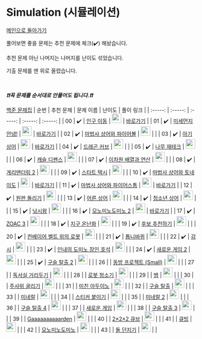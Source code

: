 # Simulation (시뮬레이션)

[메인으로 돌아가기](https://github.com/tony9402/baekjoon)

풀어보면 좋을 문제는 추천 문제에 체크(:heavy_check_mark:) 해놨습니다.

추천 문제 아닌 나머지는 나머지를 난이도 섞었습니다.

기출 문제를 맨 위로 올렸습니다.

<br>

***❗️❗️꼭 문제를 순서대로 안풀어도 됩니다.❗️❗️***

[백준 문제집](https://www.acmicpc.net/workbook/view/6832)
|          순번          |        추천 문제         |        문제 이름         |         난이도          |        풀이 링크         |
| :-----: | :-----: | :-----: | :-----: | :-----: |
| 00 |  :heavy_check_mark:  | <a href="http://boj.kr/16234" target="_blank">인구 이동</a> | <img height="25px" width="25px=" src="https://static.solved.ac/tier_small/11.svg"/> | <a href="./../solution/simulation/16234">바로가기</a> |
| 01 |  :heavy_check_mark:  | <a href="http://boj.kr/17144" target="_blank">미세먼지 안녕!</a> | <img height="25px" width="25px=" src="https://static.solved.ac/tier_small/11.svg"/> | <a href="./../solution/simulation/17144">바로가기</a> |
| 02 |  :heavy_check_mark:  | <a href="http://boj.kr/20056" target="_blank">마법사 상어와 파이어볼</a> | <img height="25px" width="25px=" src="https://static.solved.ac/tier_small/11.svg"/> |                      |
| 03 |  :heavy_check_mark:  | <a href="http://boj.kr/16236" target="_blank">아기 상어</a> | <img height="25px" width="25px=" src="https://static.solved.ac/tier_small/12.svg"/> | <a href="./../solution/simulation/16236">바로가기</a> |
| 04 |  :heavy_check_mark:  | <a href="http://boj.kr/15685" target="_blank">드래곤 커브</a> | <img height="25px" width="25px=" src="https://static.solved.ac/tier_small/12.svg"/> |                      |
| 05 |  :heavy_check_mark:  | <a href="http://boj.kr/16235" target="_blank">나무 재테크</a> | <img height="25px" width="25px=" src="https://static.solved.ac/tier_small/12.svg"/> |                      |
| 06 |  :heavy_check_mark:  | <a href="http://boj.kr/17135" target="_blank">캐슬 디펜스</a> | <img height="25px" width="25px=" src="https://static.solved.ac/tier_small/12.svg"/> |                      |
| 07 |  :heavy_check_mark:  | <a href="http://boj.kr/17140" target="_blank">이차원 배열과 연산</a> | <img height="25px" width="25px=" src="https://static.solved.ac/tier_small/12.svg"/> |                      |
| 08 |  :heavy_check_mark:  | <a href="http://boj.kr/17779" target="_blank">게리맨더링 2</a> | <img height="25px" width="25px=" src="https://static.solved.ac/tier_small/12.svg"/> |                      |
| 09 |  :heavy_check_mark:  | <a href="http://boj.kr/19238" target="_blank">스타트 택시</a> | <img height="25px" width="25px=" src="https://static.solved.ac/tier_small/12.svg"/> |                      |
| 10 |  :heavy_check_mark:  | <a href="http://boj.kr/20057" target="_blank">마법사 상어와 토네이도</a> | <img height="25px" width="25px=" src="https://static.solved.ac/tier_small/12.svg"/> | <a href="./../solution/simulation/20057">바로가기</a> |
| 11 |  :heavy_check_mark:  | <a href="http://boj.kr/20058" target="_blank">마법사 상어와 파이어스톰</a> | <img height="25px" width="25px=" src="https://static.solved.ac/tier_small/12.svg"/> | <a href="./../solution/simulation/20058">바로가기</a> |
| 12 |  :heavy_check_mark:  | <a href="http://boj.kr/17822" target="_blank">원판 돌리기</a> | <img height="25px" width="25px=" src="https://static.solved.ac/tier_small/13.svg"/> |                      |
| 13 |  :heavy_check_mark:  | <a href="http://boj.kr/19237" target="_blank">어른 상어</a> | <img height="25px" width="25px=" src="https://static.solved.ac/tier_small/13.svg"/> |                      |
| 14 |  :heavy_check_mark:  | <a href="http://boj.kr/19236" target="_blank">청소년 상어</a> | <img height="25px" width="25px=" src="https://static.solved.ac/tier_small/14.svg"/> |                      |
| 15 |  :heavy_check_mark:  | <a href="http://boj.kr/17143" target="_blank">낚시왕</a> | <img height="25px" width="25px=" src="https://static.solved.ac/tier_small/14.svg"/> |                      |
| 16 |  :heavy_check_mark:  | <a href="http://boj.kr/20061" target="_blank">모노미노도미노 2</a> | <img height="25px" width="25px=" src="https://static.solved.ac/tier_small/14.svg"/> | <a href="./../solution/simulation/20061">바로가기</a> |
| 17 |  :heavy_check_mark:  | <a href="http://boj.kr/20436" target="_blank">ZOAC 3</a> | <img height="25px" width="25px=" src="https://static.solved.ac/tier_small/7.svg"/> |                      |
| 18 |  :heavy_check_mark:  | <a href="http://boj.kr/5212" target="_blank">지구 온난화</a> | <img height="25px" width="25px=" src="https://static.solved.ac/tier_small/9.svg"/> |                      |
| 19 |  :heavy_check_mark:  | <a href="http://boj.kr/1713" target="_blank">후보 추천하기</a> | <img height="25px" width="25px=" src="https://static.solved.ac/tier_small/9.svg"/> |                      |
| 20 |  :heavy_check_mark:  | <a href="http://boj.kr/20055" target="_blank">컨베이어 벨트 위의 로봇</a> | <img height="25px" width="25px=" src="https://static.solved.ac/tier_small/10.svg"/> |                      |
| 21 |  :heavy_check_mark:  | <a href="http://boj.kr/14891" target="_blank">톱니바퀴</a> | <img height="25px" width="25px=" src="https://static.solved.ac/tier_small/11.svg"/> |                      |
| 22 |  :heavy_check_mark:  | <a href="http://boj.kr/15683" target="_blank">감시</a> | <img height="25px" width="25px=" src="https://static.solved.ac/tier_small/11.svg"/> |                      |
| 23 |  :heavy_check_mark:  | <a href="http://boj.kr/20165" target="_blank">인내의 도미노 장인 호석</a> | <img height="25px" width="25px=" src="https://static.solved.ac/tier_small/11.svg"/> |                      |
| 24 |  :heavy_check_mark:  | <a href="http://boj.kr/17837" target="_blank">새로운 게임 2</a> | <img height="25px" width="25px=" src="https://static.solved.ac/tier_small/14.svg"/> |                      |
| 25 |  :heavy_check_mark:  | <a href="http://boj.kr/13460" target="_blank">구슬 탈출 2</a> | <img height="25px" width="25px=" src="https://static.solved.ac/tier_small/14.svg"/> |                      |
| 26 |                      | <a href="http://boj.kr/14594" target="_blank">동방 프로젝트 (Small)</a> | <img height="25px" width="25px=" src="https://static.solved.ac/tier_small/8.svg"/> |                      |
| 27 |                      | <a href="http://boj.kr/20665" target="_blank">독서실 거리두기</a> | <img height="25px" width="25px=" src="https://static.solved.ac/tier_small/11.svg"/> |                      |
| 28 |                      | <a href="http://boj.kr/14503" target="_blank">로봇 청소기</a> | <img height="25px" width="25px=" src="https://static.solved.ac/tier_small/11.svg"/> |                      |
| 29 |                      | <a href="http://boj.kr/3190" target="_blank">뱀</a> | <img height="25px" width="25px=" src="https://static.solved.ac/tier_small/11.svg"/> |                      |
| 30 |                      | <a href="http://boj.kr/14499" target="_blank">주사위 굴리기</a> | <img height="25px" width="25px=" src="https://static.solved.ac/tier_small/11.svg"/> |                      |
| 31 |                      | <a href="http://boj.kr/8972" target="_blank">미친 아두이노</a> | <img height="25px" width="25px=" src="https://static.solved.ac/tier_small/12.svg"/> |                      |
| 32 |                      | <a href="http://boj.kr/13459" target="_blank">구슬 탈출</a> | <img height="25px" width="25px=" src="https://static.solved.ac/tier_small/13.svg"/> |                      |
| 33 |                      | <a href="http://boj.kr/2933" target="_blank">미네랄</a> | <img height="25px" width="25px=" src="https://static.solved.ac/tier_small/13.svg"/> |                      |
| 34 |                      | <a href="http://boj.kr/18808" target="_blank">스티커 붙이기</a> | <img height="25px" width="25px=" src="https://static.solved.ac/tier_small/13.svg"/> |                      |
| 35 |                      | <a href="http://boj.kr/18500" target="_blank">미네랄 2</a> | <img height="25px" width="25px=" src="https://static.solved.ac/tier_small/13.svg"/> |                      |
| 36 |                      | <a href="http://boj.kr/15653" target="_blank">구슬 탈출 4</a> | <img height="25px" width="25px=" src="https://static.solved.ac/tier_small/14.svg"/> |                      |
| 37 |                      | <a href="http://boj.kr/17780" target="_blank">새로운 게임</a> | <img height="25px" width="25px=" src="https://static.solved.ac/tier_small/14.svg"/> |                      |
| 38 |                      | <a href="http://boj.kr/15644" target="_blank">구슬 탈출 3</a> | <img height="25px" width="25px=" src="https://static.solved.ac/tier_small/14.svg"/> |                      |
| 39 |                      | <a href="http://boj.kr/18809" target="_blank">Gaaaaaaaaaarden</a> | <img height="25px" width="25px=" src="https://static.solved.ac/tier_small/15.svg"/> |                      |
| 40 |                      | <a href="http://boj.kr/16939" target="_blank">2×2×2 큐브</a> | <img height="25px" width="25px=" src="https://static.solved.ac/tier_small/15.svg"/> |                      |
| 41 |                      | <a href="http://boj.kr/5373" target="_blank">큐빙</a> | <img height="25px" width="25px=" src="https://static.solved.ac/tier_small/16.svg"/> |                      |
| 42 |                      | <a href="http://boj.kr/19235" target="_blank">모노미노도미노</a> | <img height="25px" width="25px=" src="https://static.solved.ac/tier_small/16.svg"/> |                      |
| 43 |                      | <a href="http://boj.kr/3025" target="_blank">돌 던지기</a> | <img height="25px" width="25px=" src="https://static.solved.ac/tier_small/16.svg"/> |                      |
